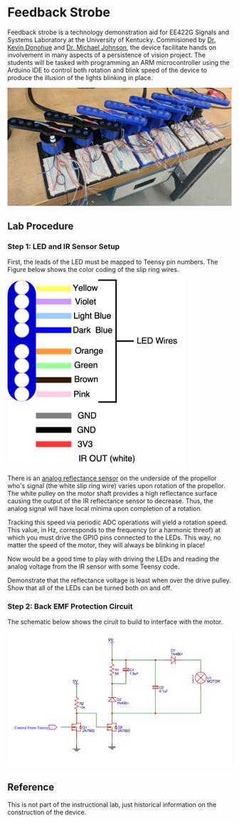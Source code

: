 # Feedback Strobe

Feedback strobe is a technology demonstration aid for EE422G Signals and Systems Laboratory at the University of Kentucky. Commisioned by [Dr. Kevin Donohue](https://www.engr.uky.edu/research/researchers/kevin-donohue/) and [Dr. Michael Johnson](https://www.engr.uky.edu/research/researchers/michael-t-johnson/), the device facilitate hands on involvement in many aspects of a persistence of vision project. The students will be tasked with programming an ARM microcontroller using the Arduino IDE to control both rotation and blink speed of the device to produce the illusion of the lights blinking in place.

<img src="images/fbrx8.jpg" width="800">

## Lab Procedure

### Step 1: LED and IR Sensor Setup
First, the leads of the LED must be mapped to Teensy pin numbers. The Figure below shows the color coding of the slip ring wires.

<img src="images/fbs-wiring.png" width="400">

There is an [analog reflectance sensor](https://www.sparkfun.com/products/9453) on the underside of the propellor who's signal (the white slip ring wire) varies upon rotation of the propellor. The white pulley on the motor shaft provides a high reflectance surface causing the output of the IR reflectance sensor to decrease. Thus, the analog signal will have local minima upon completion of a rotation.

Tracking this speed via periodic ADC operations will yield a rotation speed. This value, in Hz, corresponds to the frequency (or a harmonic threof) at which you must drive the GPIO pins connected to the LEDs. This way, no matter the speed of the motor, they will always be blinking in place!

Now would be a good time to play with driving the LEDs and reading the analog voltage from the IR sensor with some Teensy code. 

Demonstrate that the reflectance voltage is least when over the drive pulley. Show that all of the LEDs can be turned both on and off.

### Step 2: Back EMF Protection Circuit

The schematic below shows the ciruit to build to interface with the motor.

<img src="images/fbs-emf-protection.png" width="800">

## Reference 
This is not part of the instructional lab, just historical information on the construction of the device.


